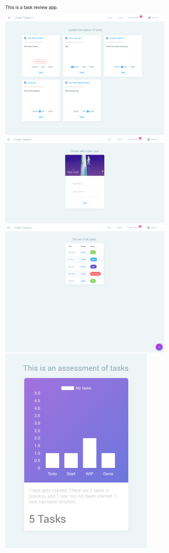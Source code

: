 This is a task review app.

![](https://github.com/deepskyer/react_task/blob/master/images/updatestatus.png)
![](https://github.com/deepskyer/react_task/blob/master/images/newtask.png)
![](https://github.com/deepskyer/react_task/blob/master/images/tasklist.png)
![](https://github.com/deepskyer/react_task/blob/master/images/taskhis.png)

